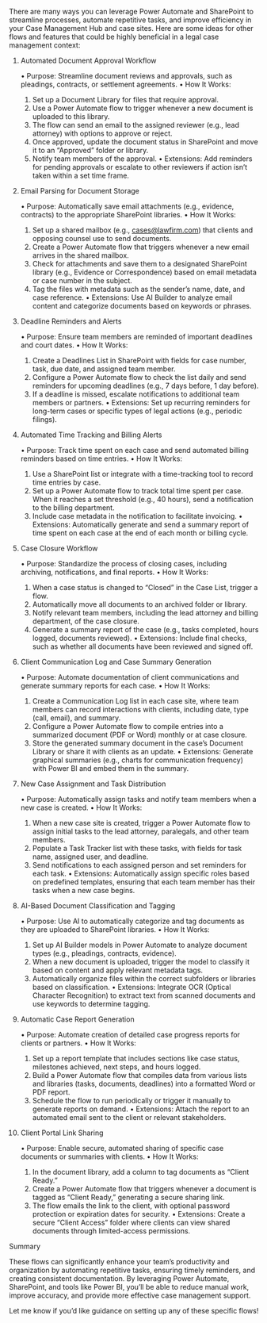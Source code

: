 There are many ways you can leverage Power Automate and SharePoint to streamline processes, automate repetitive tasks, and improve efficiency in your Case Management Hub and case sites. Here are some ideas for other flows and features that could be highly beneficial in a legal case management context:

1. Automated Document Approval Workflow

	•	Purpose: Streamline document reviews and approvals, such as pleadings, contracts, or settlement agreements.
	•	How It Works:
	1.	Set up a Document Library for files that require approval.
	2.	Use a Power Automate flow to trigger whenever a new document is uploaded to this library.
	3.	The flow can send an email to the assigned reviewer (e.g., lead attorney) with options to approve or reject.
	4.	Once approved, update the document status in SharePoint and move it to an “Approved” folder or library.
	5.	Notify team members of the approval.
	•	Extensions: Add reminders for pending approvals or escalate to other reviewers if action isn’t taken within a set time frame.

2. Email Parsing for Document Storage

	•	Purpose: Automatically save email attachments (e.g., evidence, contracts) to the appropriate SharePoint libraries.
	•	How It Works:
	1.	Set up a shared mailbox (e.g., cases@lawfirm.com) that clients and opposing counsel use to send documents.
	2.	Create a Power Automate flow that triggers whenever a new email arrives in the shared mailbox.
	3.	Check for attachments and save them to a designated SharePoint library (e.g., Evidence or Correspondence) based on email metadata or case number in the subject.
	4.	Tag the files with metadata such as the sender’s name, date, and case reference.
	•	Extensions: Use AI Builder to analyze email content and categorize documents based on keywords or phrases.

3. Deadline Reminders and Alerts

	•	Purpose: Ensure team members are reminded of important deadlines and court dates.
	•	How It Works:
	1.	Create a Deadlines List in SharePoint with fields for case number, task, due date, and assigned team member.
	2.	Configure a Power Automate flow to check the list daily and send reminders for upcoming deadlines (e.g., 7 days before, 1 day before).
	3.	If a deadline is missed, escalate notifications to additional team members or partners.
	•	Extensions: Set up recurring reminders for long-term cases or specific types of legal actions (e.g., periodic filings).

4. Automated Time Tracking and Billing Alerts

	•	Purpose: Track time spent on each case and send automated billing reminders based on time entries.
	•	How It Works:
	1.	Use a SharePoint list or integrate with a time-tracking tool to record time entries by case.
	2.	Set up a Power Automate flow to track total time spent per case. When it reaches a set threshold (e.g., 40 hours), send a notification to the billing department.
	3.	Include case metadata in the notification to facilitate invoicing.
	•	Extensions: Automatically generate and send a summary report of time spent on each case at the end of each month or billing cycle.

5. Case Closure Workflow

	•	Purpose: Standardize the process of closing cases, including archiving, notifications, and final reports.
	•	How It Works:
	1.	When a case status is changed to “Closed” in the Case List, trigger a flow.
	2.	Automatically move all documents to an archived folder or library.
	3.	Notify relevant team members, including the lead attorney and billing department, of the case closure.
	4.	Generate a summary report of the case (e.g., tasks completed, hours logged, documents reviewed).
	•	Extensions: Include final checks, such as whether all documents have been reviewed and signed off.

6. Client Communication Log and Case Summary Generation

	•	Purpose: Automate documentation of client communications and generate summary reports for each case.
	•	How It Works:
	1.	Create a Communication Log list in each case site, where team members can record interactions with clients, including date, type (call, email), and summary.
	2.	Configure a Power Automate flow to compile entries into a summarized document (PDF or Word) monthly or at case closure.
	3.	Store the generated summary document in the case’s Document Library or share it with clients as an update.
	•	Extensions: Generate graphical summaries (e.g., charts for communication frequency) with Power BI and embed them in the summary.

7. New Case Assignment and Task Distribution

	•	Purpose: Automatically assign tasks and notify team members when a new case is created.
	•	How It Works:
	1.	When a new case site is created, trigger a Power Automate flow to assign initial tasks to the lead attorney, paralegals, and other team members.
	2.	Populate a Task Tracker list with these tasks, with fields for task name, assigned user, and deadline.
	3.	Send notifications to each assigned person and set reminders for each task.
	•	Extensions: Automatically assign specific roles based on predefined templates, ensuring that each team member has their tasks when a new case begins.

8. AI-Based Document Classification and Tagging

	•	Purpose: Use AI to automatically categorize and tag documents as they are uploaded to SharePoint libraries.
	•	How It Works:
	1.	Set up AI Builder models in Power Automate to analyze document types (e.g., pleadings, contracts, evidence).
	2.	When a new document is uploaded, trigger the model to classify it based on content and apply relevant metadata tags.
	3.	Automatically organize files within the correct subfolders or libraries based on classification.
	•	Extensions: Integrate OCR (Optical Character Recognition) to extract text from scanned documents and use keywords to determine tagging.

9. Automatic Case Report Generation

	•	Purpose: Automate creation of detailed case progress reports for clients or partners.
	•	How It Works:
	1.	Set up a report template that includes sections like case status, milestones achieved, next steps, and hours logged.
	2.	Build a Power Automate flow that compiles data from various lists and libraries (tasks, documents, deadlines) into a formatted Word or PDF report.
	3.	Schedule the flow to run periodically or trigger it manually to generate reports on demand.
	•	Extensions: Attach the report to an automated email sent to the client or relevant stakeholders.

10. Client Portal Link Sharing

	•	Purpose: Enable secure, automated sharing of specific case documents or summaries with clients.
	•	How It Works:
	1.	In the document library, add a column to tag documents as “Client Ready.”
	2.	Create a Power Automate flow that triggers whenever a document is tagged as “Client Ready,” generating a secure sharing link.
	3.	The flow emails the link to the client, with optional password protection or expiration dates for security.
	•	Extensions: Create a secure “Client Access” folder where clients can view shared documents through limited-access permissions.

Summary

These flows can significantly enhance your team’s productivity and organization by automating repetitive tasks, ensuring timely reminders, and creating consistent documentation. By leveraging Power Automate, SharePoint, and tools like Power BI, you’ll be able to reduce manual work, improve accuracy, and provide more effective case management support.

Let me know if you’d like guidance on setting up any of these specific flows!